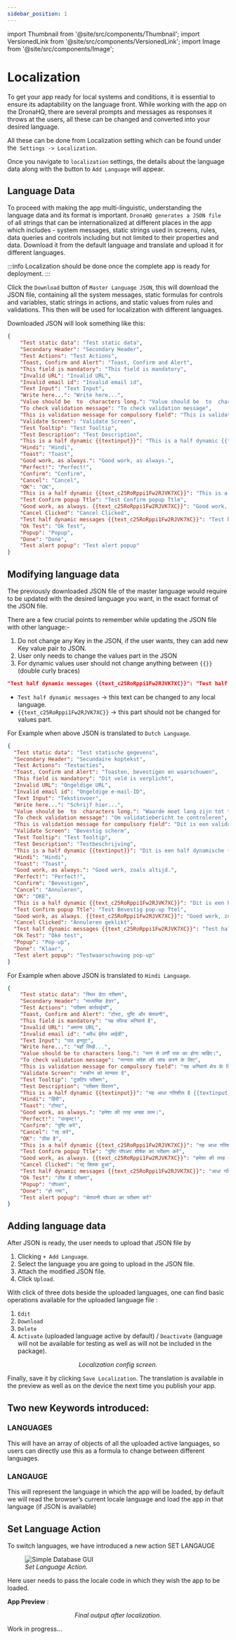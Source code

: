 ```yaml
---
sidebar_position: 1
---
```


import Thumbnail from '@site/src/components/Thumbnail';
import VersionedLink from '@site/src/components/VersionedLink';
import Image from '@site/src/components/Image';

# Localization

To get your app ready for local systems and conditions, it is essential to ensure its adaptability on the language front. While working with the app on the DronaHQ, there are several prompts and messages as responses it throws at the users, all these can be changed and converted into your desired language.

All these can be done from Localization setting which can be found under the` Settings -> Localization`.

Once you navigate to `localization` settings, the details about the language data along with the button to `Add Language` will appear.

## Language Data

To proceed with making the app multi-linguistic, understanding the language data and its format is important. `DronaHQ generates a JSON file` of all strings that can be internationalized at different places in the app which includes - system messages, static strings used in screens, rules, data queries and controls including but not limited to their properties and data. Download it from the default language and translate and upload it for different languages.

:::info
Localization should be done once the complete app is ready for deployment.
:::

Click the `Download` button of `Master Language JSON`, this will download the JSON file, containing all the system messages, static formulas for controls and variables, static strings in actions, and static values from rules and validations.
This then will be used for localization with different languages.

Downloaded JSON will look something like this:

```json
{
    "Test static data": "Test static data",
    "Secondary Header": "Secondary Header",
    "Test Actions": "Test Actions",
    "Toast, Confirm and Alert": "Toast, Confirm and Alert",
    "This field is mandatory": "This field is mandatory",
    "Invalid URL": "Invalid URL",
    "Invalid email id": "Invalid email id",
    "Text Input": "Text Input",
    "Write here...": "Write here...",
    "Value should be  to  characters long.": "Value should be  to  characters long.",
    "To check validation message": "To check validation message",
    "This is validation message for compulsory field": "This is validation message for compulsory field",
    "Validate Screen": "Validate Screen",
    "Test Tooltip": "Test Tooltip",
    "Test Description": "Test Description",
    "This is a half dynamic {{textinput}}": "This is a half dynamic {{textinput}}",
    "Hindi": "Hindi",
    "Toast": "Toast",
    "Good work, as always.": "Good work, as always.",
    "Perfect!": "Perfect!",
    "Confirm": "Confirm",
    "Cancel": "Cancel",
    "OK": "OK",
    "This is a half dynamic {{text_c25RoRppi1Fw2RJVK7XC}}": "This is a half dynamic {{text_c25RoRppi1Fw2RJVK7XC}}",
    "Test Confirm popup Ttle": "Test Confirm popup Ttle",
    "Good work, as always. {{text_c25RoRppi1Fw2RJVK7XC}}": "Good work, as always. {{text_c25RoRppi1Fw2RJVK7XC}}",
    "Cancel Clicked": "Cancel Clicked",
    "Test half dynamic messages {{text_c25RoRppi1Fw2RJVK7XC}}": "Test half dynamic messages {{text_c25RoRppi1Fw2RJVK7XC}}",
    "Ok Test": "Ok Test",
    "Popup": "Popup",
    "Done": "Done",
    "Test alert popup": "Test alert popup"
}
```

## Modifying language data

The previously downloaded JSON file of the master language would require to be updated with the desired language you want, in the exact format of the JSON file.

There are a few crucial points to remember while updating the JSON file with other language:-
1. Do not change any Key in the JSON, if the user wants, they can add new Key value pair to JSON.
2. User only needs to change the values part in the JSON
3. For dynamic values user should not change anything between `{{}}` (double curly braces)

```json
"Test half dynamic messages {{text_c25RoRppi1Fw2RJVK7XC}}": "Test half dynamic messages {{text_c25RoRppi1Fw2RJVK7XC}}"
```
- `Test half dynamic messages` -> this text can be changed to any local language.
- `{{text_c25RoRppi1Fw2RJVK7XC}}` -> this part should not be changed for values part.

For Example when above JSON is translated to `Dutch Language`.
```json
{
  "Test static data": "Test statische gegevens",
  "Secondary Header": "Secundaire koptekst",
  "Test Actions": "Testacties",
  "Toast, Confirm and Alert": "Toasten, bevestigen en waarschuwen",
  "This field is mandatory": "Dit veld is verplicht",
  "Invalid URL": "Ongeldige URL",
  "Invalid email id": "Ongeldige e-mail-ID",
  "Text Input": "Tekstinvoer",
  "Write here...": "Schrijf hier...",
  "Value should be  to  characters long.": "Waarde moet lang zijn tot tekens.",
  "To check validation message": "Om validatiebericht te controleren",
  "This is validation message for compulsory field": "Dit is een validatiebericht voor verplicht veld",
  "Validate Screen": "Bevestig scherm",
  "Test Tooltip": "Test Tooltip",
  "Test Description": "Testbeschrijving",
  "This is a half dynamic {{textinput}}": "Dit is een half dynamische {{textinput}}",
  "Hindi": "Hindi",
  "Toast": "Toast",
  "Good work, as always.": "Goed werk, zoals altijd.",
  "Perfect!": "Perfect!",
  "Confirm": "Bevestigen",
  "Cancel": "Annuleren",
  "OK": "OKE",
  "This is a half dynamic {{text_c25RoRppi1Fw2RJVK7XC}}": "Dit is een halve dynamische {{text_c25RoRppi1Fw2RJVK7XC}}",
  "Test Confirm popup Ttle": "Test Bevestig pop-up Ttel",
  "Good work, as always. {{text_c25RoRppi1Fw2RJVK7XC}}": "Goed werk, zoals altijd. {{text_c25RoRppi1Fw2RJVK7XC}}",
  "Cancel Clicked": "Annuleren geklikt",
  "Test half dynamic messages {{text_c25RoRppi1Fw2RJVK7XC}}": "Test half dynamische berichten {{text_c25RoRppi1Fw2RJVK7XC}}",
  "Ok Test": "Oké test",
  "Popup": "Pop-up",
  "Done": "Klaar",
  "Test alert popup": "Testwaarschuwing pop-up"
}
```

For Example when above JSON is translated to `Hindi Language`.
```json
{
    "Test static data": "स्थिर डेटा परीक्षण",
    "Secondary Header": "माध्यमिक हेडर",
    "Test Actions": "परीक्षण कार्रवाईयाँ",
    "Toast, Confirm and Alert": "टोस्ट, पुष्टि और चेतावनी",
    "This field is mandatory": "यह फ़ील्ड अनिवार्य है",
    "Invalid URL": "अमान्य URL",
    "Invalid email id": "अवैध ईमेल आईडी",
    "Text Input": "पाठ इनपुट",
    "Write here...": "यहाँ लिखें...",
    "Value should be to characters long.": "मान से वर्णों तक का होना चाहिए।",
    "To check validation message": "मान्यता संदेश की जांच करने के लिए",
    "This is validation message for compulsory field": "यह अनिवार्य क्षेत्र के लिए मान्यता संदेश है",
    "Validate Screen": "स्क्रीन को मान्यता दें",
    "Test Tooltip": "टूलटिप परीक्षण",
    "Test Description": "परीक्षण विवरण",
    "This is a half dynamic {{textinput}}": "यह आधा गतिशील है {{textinput}}",
    "Hindi": "हिंदी",
    "Toast": "टोस्ट",
    "Good work, as always.": "हमेशा की तरह अच्छा काम।",
    "Perfect!": "उत्कृष्ट!",
    "Confirm": "पुष्टि करें",
    "Cancel": "रद्द करें",
    "OK": "ठीक है",
    "This is a half dynamic {{text_c25RoRppi1Fw2RJVK7XC}}": "यह आधा गतिशील है {{text_c25RoRppi1Fw2RJVK7XC}}",
    "Test Confirm popup Ttle": "पुष्टि पॉपअप शीर्षक का परीक्षण करें",
    "Good work, as always. {{text_c25RoRppi1Fw2RJVK7XC}}": "हमेशा की तरह अच्छा काम। {{text_c25RoRppi1Fw2RJVK7XC}}",
    "Cancel Clicked": "रद्द क्लिक हुआ",
    "Test half dynamic messages {{text_c25RoRppi1Fw2RJVK7XC}}": "आधा गतिशील संदेश परीक्षण {{text_c25RoRppi1Fw2RJVK7XC}}",
    "Ok Test": "ठीक है परीक्षण",
    "Popup": "पॉपअप",
    "Done": "हो गया",
    "Test alert popup": "चेतावनी पॉपअप का परीक्षण करें"
}
```
## Adding language data
After JSON is ready, the user needs to upload that JSON file by
1. Clicking `+ Add Language`.
2. Select the language you are going to upload in the JSON file.
3. Attach the modified JSON file.
4. Click `Upload`.

With click of three dots beside the uploaded languages, one can find basic operations available for the uploaded language file :

1. `Edit`
2. `Download`
3. `Delete`
4. `Activate` (uploaded language active by default) / `Deactivate` (language will not be available for testing as well as will not be included in the package).

<figure>
  <Thumbnail src="/img/building-apps-concepts/localization/localization-config-screen.png" alt="Simple Database GUI" />
  <figcaption align='center'><i>Localization config screen.</i></figcaption>
</figure>

Finally, save it by clicking `Save Localization`. The translation is available in the preview as well as on the device the next time you publish your app.

## Two new Keywords introduced:
### LANGUAGES
This will have an array of objects of all the uploaded active languages, so users can directly use this as a formula to change between different languages.
### LANGAUGE
This will represent the language in which the app will be loaded, by default we will read the browser’s current locale language and load the app in that language (if JSON is available)

## Set Language Action
To switch languages, we have introduced a new action SET LANGAUGE

<figure>
  <Image src="/img/building-apps-concepts/localization/localization-set-language-action.png" alt="Simple Database GUI" />
  <figcaption align='left'><i>Set Language Action.</i></figcaption>
</figure>

Here user needs to pass the locale code in which they wish the app to be loaded.

**App Preview** :

<figure>
  <Thumbnail src="/img/building-apps-concepts/localization/localization-final-output.png" alt="Simple Database GUI" />
  <figcaption align='center'><i>Final output after localization.</i></figcaption>
</figure>


Work in progress...